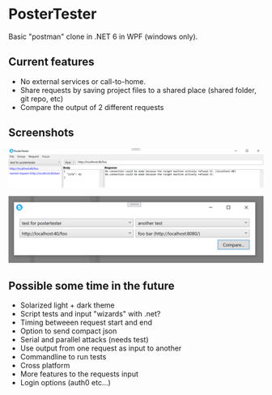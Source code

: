 # PosterTester

Basic "postman" clone in .NET 6 in WPF (windows only).

## Current features
* No external services or call-to-home. 
* Share requests by saving project files to a shared place (shared folder, git repo, etc)
* Compare the output of 2 different requests

## Screenshots

![Main GUI showing groups, url, mehtod dropdown and failed response from localhost since the backend isn't online](data/demo.png)

![Compare dialog comparing 2 requests from 2 different groups](data/compare.png)

## Possible some time in the future
* Solarized light + dark theme
* Script tests and input "wizards" with .net?
* Timing betweeen request start and end
* Option to send compact json
* Serial and parallel attacks (needs test)
* Use output from one request as input to another
* Commandline to run tests
* Cross platform
* More features to the requests input
* Login options (auth0 etc...)
